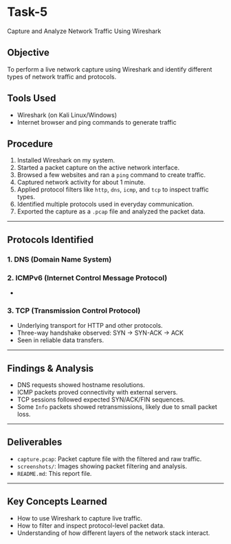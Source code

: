 # Task-5
Capture and Analyze Network Traffic Using Wireshark

##  Objective
To perform a live network capture using Wireshark and identify different types of network traffic and protocols.

##  Tools Used
- Wireshark (on Kali Linux/Windows)
- Internet browser and ping commands to generate traffic

##  Procedure

1. Installed Wireshark on my system.
2. Started a packet capture on the active network interface.
3. Browsed a few websites and ran a `ping` command to create traffic.
4. Captured network activity for about 1 minute.
5. Applied protocol filters like `http`, `dns`, `icmp`, and `tcp` to inspect traffic types.
6. Identified multiple protocols used in everyday communication.
7. Exported the capture as a `.pcap` file and analyzed the packet data.

---

##  Protocols Identified

### 1. DNS (Domain Name System)

### 2. **ICMPv6 (Internet Control Message Protocol)**
- 

### 3. **TCP (Transmission Control Protocol)**
- Underlying transport for HTTP and other protocols.
- Three-way handshake observed: SYN → SYN-ACK → ACK
- Seen in reliable data transfers.

---

##  Findings & Analysis

- DNS requests showed hostname resolutions.
- ICMP packets proved connectivity with external servers.
- TCP sessions followed expected SYN/ACK/FIN sequences.
- Some `Info` packets showed retransmissions, likely due to small packet loss.

---

##  Deliverables

- `capture.pcap`: Packet capture file with the filtered and raw traffic.
- `screenshots/`: Images showing packet filtering and analysis.
- `README.md`: This report file.

---

##  Key Concepts Learned

- How to use Wireshark to capture live traffic.
- How to filter and inspect protocol-level packet data.
- Understanding of how different layers of the network stack interact.
